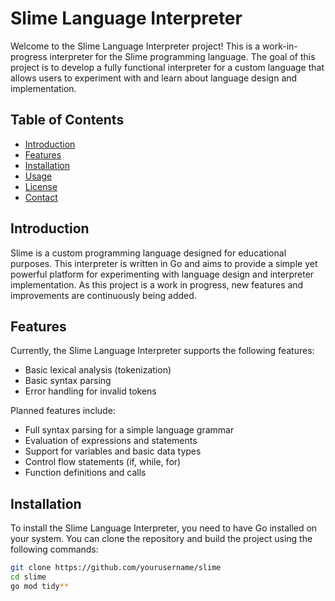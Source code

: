 # Slime Language Interpreter

Welcome to the Slime Language Interpreter project! This is a work-in-progress interpreter for the Slime programming language. The goal of this project is to develop a fully functional interpreter for a custom language that allows users to experiment with and learn about language design and implementation.

## Table of Contents

- [Introduction](#introduction)
- [Features](#features)
- [Installation](#installation)
- [Usage](#usage)
- [License](#license)
- [Contact](#contact)

## Introduction

Slime is a custom programming language designed for educational purposes. This interpreter is written in Go and aims to provide a simple yet powerful platform for experimenting with language design and interpreter implementation. As this project is a work in progress, new features and improvements are continuously being added.

## Features

Currently, the Slime Language Interpreter supports the following features:

- Basic lexical analysis (tokenization)
- Basic syntax parsing
- Error handling for invalid tokens

Planned features include:

- Full syntax parsing for a simple language grammar
- Evaluation of expressions and statements
- Support for variables and basic data types
- Control flow statements (if, while, for)
- Function definitions and calls

## Installation

To install the Slime Language Interpreter, you need to have Go installed on your system. You can clone the repository and build the project using the following commands:

```sh
git clone https://github.com/yourusername/slime
cd slime
go mod tidy**
